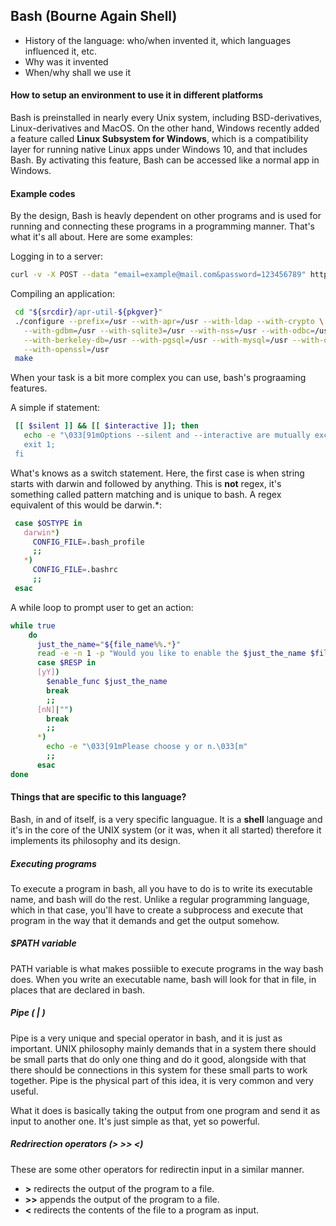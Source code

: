 ## Bash (Bourne Again Shell)

- History of the language: who/when invented it, which languages influenced it, etc.
- Why was it invented
- When/why shall we use it

#### How to setup an environment to use it in different platforms
Bash is preinstalled in nearly every Unix system, including BSD-derivatives,
Linux-derivatives and MacOS. On the other hand, Windows recently added a feature
called **Linux Subsystem for Windows**, which is a compatibility layer for running
native Linux apps under Windows 10, and that includes Bash. By activating this
feature, Bash can be accessed like a normal app in Windows.

#### Example codes
By the design, Bash is heavly dependent on other programs and is used for
running and connecting these programs in a programming manner. That's what it's
all about. Here are some examples:

Logging in to a server:
```bash
curl -v -X POST --data "email=example@mail.com&password=123456789" http://exampleserver.com/rest/login
```

Compiling an application:
```bash
 cd "${srcdir}/apr-util-${pkgver}"
 ./configure --prefix=/usr --with-apr=/usr --with-ldap --with-crypto \
   --with-gdbm=/usr --with-sqlite3=/usr --with-nss=/usr --with-odbc=/usr \
   --with-berkeley-db=/usr --with-pgsql=/usr --with-mysql=/usr --with-oracle=/usr \
   --with-openssl=/usr
 make
```

When your task is a bit more complex you can use, bash's prograaming features.

A simple if statement:
```bash
 [[ $silent ]] && [[ $interactive ]]; then
   echo -e "\033[91mOptions --silent and --interactive are mutually exclusive. Please choose one or the other.\033
   exit 1;
 fi
```

What's knows as a switch statement. Here, the first case is when string starts with darwin 
and followed by anything. This is **not** regex, it's something called pattern matching
and is unique to bash. A regex equivalent of this would be darwin.*:
```bash
 case $OSTYPE in
   darwin*)
     CONFIG_FILE=.bash_profile
     ;;
   *)
     CONFIG_FILE=.bashrc
     ;;
 esac
```

A while loop to prompt user to get an action:

```bash
while true
    do
      just_the_name="${file_name%%.*}"
      read -e -n 1 -p "Would you like to enable the $just_the_name $file_type? [y/N] " RESP
      case $RESP in
      [yY])
        $enable_func $just_the_name
        break
        ;;
      [nN]|"")
        break
        ;;
      *)
        echo -e "\033[91mPlease choose y or n.\033[m"
        ;;
      esac
done
```

#### Things that are specific to this language?
Bash, in and of itself, is a very specific languague. It is a **shell** language and
it's in the core of the UNIX system (or it was, when it all started) therefore it implements
its philosophy and its design.

##### Executing programs
To execute a program in bash, all you have to do is to write its executable name, and bash
will do the rest. Unlike a regular programming language, which in that case, you'll have to
create a subprocess and execute that program in the way that it demands and get the output somehow.

##### $PATH variable
PATH variable is what makes possiible to execute programs in the way bash does. When you write an
executable name, bash will look for that in file, in places that are declared in bash.

##### Pipe ( | )
Pipe is a very unique and special operator in bash, and it is just as important. UNIX philosophy mainly
demands that in a system there should be small parts that do only one thing and do it good, alongside with that
there should be connections in this system for these small parts to work together. Pipe is the physical 
part of this idea, it is very common and very useful.

What it does is basically taking the output from one program and send it as input to another one. It's just
simple as that, yet so powerful.

##### Redrirection operators (> >> <)
These are some other operators for redirectin input in a similar manner.

- **>** redirects the output of the program to a file.
- **>>** appends the output of the program to a file.
- **<** redirects the contents of the file to a program as input.
